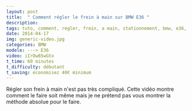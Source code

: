 ```yaml
---
layout: post
title:  " Comment régler le frein à main sur BMW E36 "
description: 
tags: tuto, comment, regler, frein, a main, stationnement, bmw, e36,
date: 2014-04-17 
img: generic-video.jpg
categories: BMW
modele: ---> E36
video: iIrOw65wGto
t_time: 60 minutes
t_difficulty: débutant
t_saving: économisez 40€ minimum 
---
```

Régler son frein à main n'est pas très compliqué. 
Cette vidéo montre comment le faire soit même mais je ne prétend pas vous montrer la méthode absolue pour le faire.